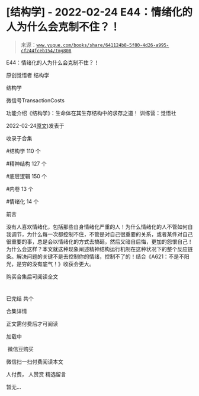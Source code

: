 # [结构学] - 2022-02-24 E44：情绪化的人为什么会克制不住？！

> 来源：[`www.yuque.com/books/share/641124b8-5f80-4d26-a995-cf244fceb154/tmg808`](https://www.yuque.com/books/share/641124b8-5f80-4d26-a995-cf244fceb154/tmg808)



E44：情绪化的人为什么会克制不住？！ 

原创觉悟者 结构学 

结构学 

微信号TransactionCosts 

功能介绍《结构学》：生命体在其生存结构中的求存之道！ 训练营：觉悟社 

2022-02-24[原文](https://mp.weixin.qq.com/s?__biz=MzIzMDYwOTM0Mg==&mid=2247487062&idx=1&sn=c1af22f2f5d1e79f7245b826bfaf1f30&chksm=e8b19687dfc61f91468cf22b77c0e221d45054df37b2b602c331eb328b5d46802c69e0d87722#rd))发表于 

收录于合集 

#结构学 110 个 

#精神结构 127 个 

#底层逻辑 150 个 

#内卷 13 个 

#情绪化 14 个 

前言 

没有人喜欢情绪化，包括那些自身情绪化严重的人！为什么情绪化的人不管如何自我调节，为什么每一次都控制不住，不管是对自己很重要的关系，或者某件对自己很重要的事，总是会以情绪化的方式去搞砸，然后又暗自后悔，更加的怨恨自己！为什么会这样？本文就这种现象阐述精神结构运行机制在这种状况下的整个反应链条。解决问题的关键不是去控制你的情绪，控制不了的！结合《A621：不是不阳光，是穷的没有底气！》收获会更大。 

购买合集后可阅读全文 

# 

已完结 共个 

合集详情 

正文需付费后才可阅读 

加载中 

 微信豆购买 

微信扫一扫付费阅读本文 

人付费， 人赞赏 <ne-h3 id="bJNfB" data-lake-id="bJNfB"><ne-heading-ext><ne-heading-anchor></ne-heading-anchor><ne-heading-fold></ne-heading-fold></ne-heading-ext><ne-heading-content>精选留言</ne-heading-content></ne-h3> 

暂无...